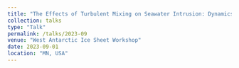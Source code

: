 ```yaml
---
title: "The Effects of Turbulent Mixing on Seawater Intrusion: Dynamics and Melting"
collection: talks
type: "Talk"
permalink: /talks/2023-09
venue: "West Antarctic Ice Sheet Workshop"
date: 2023-09-01
location: "MN, USA"
---
```



